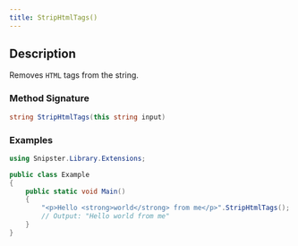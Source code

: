 ```yaml
---
title: StripHtmlTags()
---
```


## Description
Removes `HTML` tags from the string.

### Method Signature

```csharp
string StripHtmlTags(this string input)
```
### Examples

```csharp
using Snipster.Library.Extensions;

public class Example
{
    public static void Main()
    {
        "<p>Hello <strong>world</strong> from me</p>".StripHtmlTags();
        // Output: "Hello world from me"
    }
}
```